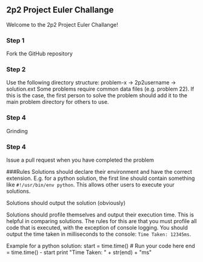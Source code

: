 ## 2p2 Project Euler Challange

Welcome to the 2p2 Project Euler Challange!

### Step 1
Fork the GitHub repository

### Step 2
Use the following directory structure: problem-x -> 2p2username -> solution.ext
Some problems require common data files (e.g. problem 22).  If this is the case, the first person to solve the problem should add it to the main problem directory for others to use.

### Step 4
Grinding

### Step 4
Issue a pull request when you have completed the problem

###Rules
Solutions should declare their environment and have the correct extension.  E.g. for a python solution, the first line should contain something like `#!/usr/bin/env python`.  This allows other users to execute your solutions.

Solutions should output the solution (obviously)

Solutions should profile themselves and output their execution time.  This is helpful in comparing solutions.  The rules for this are that you must profile all code that is executed, with the exception of console logging.  You should output the time taken in milliseconds to the console: `Time Taken: 12345ms`.

Example for a python solution:
    start = time.time()
    # Run your code here
    end = time.time() - start
    print "Time Taken: " + str(end) + "ms"

